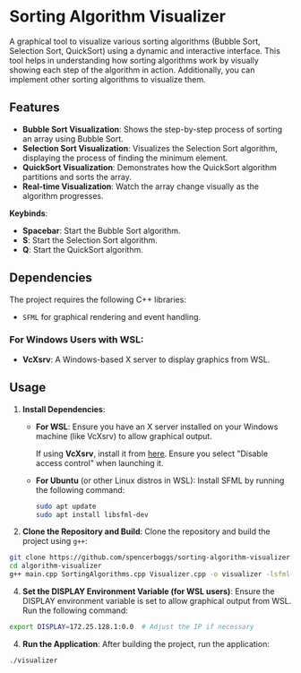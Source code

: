 # Sorting Algorithm Visualizer
A graphical tool to visualize various sorting algorithms (Bubble Sort, Selection Sort, QuickSort) using a dynamic and interactive interface. This tool helps in understanding how sorting algorithms work by visually showing each step of the algorithm in action. Additionally, you can implement other sorting algorithms to visualize them.

## Features
* **Bubble Sort Visualization**: Shows the step-by-step process of sorting an array using Bubble Sort.
* **Selection Sort Visualization**: Visualizes the Selection Sort algorithm, displaying the process of finding the minimum element.
* **QuickSort Visualization**: Demonstrates how the QuickSort algorithm partitions and sorts the array.
* **Real-time Visualization**: Watch the array change visually as the algorithm progresses.

**Keybinds**:
* **Spacebar**: Start the Bubble Sort algorithm.
* **S**: Start the Selection Sort algorithm.
* **Q**: Start the QuickSort algorithm.

## Dependencies
The project requires the following C++ libraries:
* `SFML` for graphical rendering and event handling.

### For Windows Users with WSL:
* **VcXsrv**: A Windows-based X server to display graphics from WSL.

## Usage
1. **Install Dependencies**:
   * **For WSL**:
     Ensure you have an X server installed on your Windows machine (like VcXsrv) to allow graphical output.
   
     If using **VcXsrv**, install it from [here](https://sourceforge.net/projects/vcxsrv/). Ensure you select "Disable access control" when launching it.

   * **For Ubuntu** (or other Linux distros in WSL):
     Install SFML by running the following command:

     ```bash
     sudo apt update
     sudo apt install libsfml-dev
     ```

2. **Clone the Repository and Build**:
   Clone the repository and build the project using `g++`: 

  ```bash
  git clone https://github.com/spencerboggs/sorting-algorithm-visualizer.git
  cd algorithm-visualizer
  g++ main.cpp SortingAlgorithms.cpp Visualizer.cpp -o visualizer -lsfml-graphics -lsfml-window -lsfml-system
  ```

4. **Set the DISPLAY Environment Variable (for WSL users)**:
  Ensure the DISPLAY environment variable is set to allow graphical output from WSL. Run the following command:
  
  ```bash
  export DISPLAY=172.25.128.1:0.0  # Adjust the IP if necessary
  ```

4. **Run the Application**:
  After building the project, run the application:
  
  ```bash
  ./visualizer
  ```
